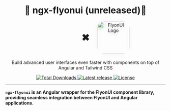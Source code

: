 <div align="center">
  <h1>🚧 ngx-flyonui (unreleased)🚧</h1>

  <div align="center" style="display: flex; align-items: center; justify-content: center; gap: 15px; margin-bottom: 20px;">
    <a href="https://angular.io">
      <div style="width: 100px; height: 100px; border-radius: 20%; overflow: hidden; display: flex; align-items: center; justify-content: center; filter: drop-shadow(0 4px 6px rgba(0, 0, 0, 0.2));">
        <img alt="Angular Logo" width="140" src="https://upload.wikimedia.org/wikipedia/commons/thumb/f/f7/Angular_gradient.png/1200px-Angular_gradient.png" style="object-fit: contain; transform: scale(1.28);">
      </div>
    </a>
    <span style="font-size: 30px; font-weight: bold; margin: 0 10px;">✖</span>
    <a href="https://flyonui.dev">
      <img alt="FlyonUI Logo" width="100" src="https://cdn-1.webcatalog.io/catalog/flyonui/flyonui-icon-filled-256.png?v=1745328767986" style="border-radius: 20%; filter: drop-shadow(0 4px 6px rgba(0, 0, 0, 0.2));">
    </a>
  </div>

  <p>
    Build advanced user interfaces even faster with components on top of Angular and Tailwind CSS
  </p>

  <p>
    <a href="https://www.npmjs.com/package/ngx-flyonui">
      <img src="https://img.shields.io/npm/dt/ngx-flyonui.svg" alt="Total Downloads">
    </a>
    <a href="https://badge.fury.io/js/ngx-flyonui">
      <img alt="Latest release" src="https://img.shields.io/badge/version-0.1.0-blue.svg">
    </a>
    <a href="https://flyonui.dev/docs/license/">
      <img src="https://img.shields.io/badge/license-MIT-blue" alt="License">
    </a>
  </p>
</div>

---

**`ngx-flyonui` is an Angular wrapper for the FlyonUI component library, providing seamless integration between FlyonUI and Angular applications.**

